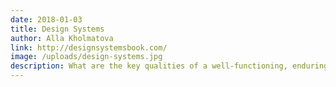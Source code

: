 ```yaml
---
date: 2018-01-03
title: Design Systems
author: Alla Kholmatova
link: http://designsystemsbook.com/
image: /uploads/design-systems.jpg
description: What are the key qualities of a well-functioning, enduring design system? Throughout the book, Alla will share an approach that will help you every day with your work.
---
```

